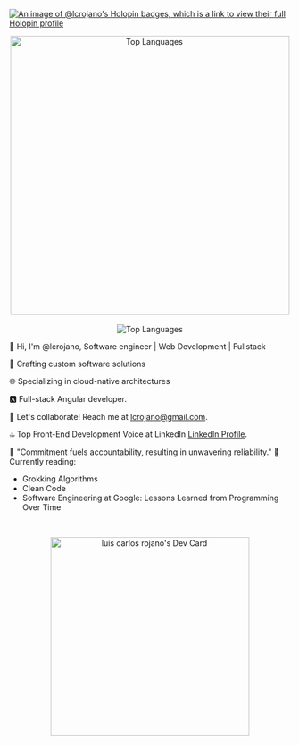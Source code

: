 
[![An image of @lcrojano's Holopin badges, which is a link to view their full Holopin profile](https://holopin.me/lcrojano)](https://holopin.io/@lcrojano)
<div  align="center">
  <img width="500" src="https://drive.google.com/u/2/uc?id=1UwMgwBaJWw8A256zOuIoUTGiNfuYhcki&export=download" alt="Top Languages">

</div>
<br>
  

<div align="center">
  <img  src="https://github-readme-stats.vercel.app/api/top-langs/?username=anuraghazra&layout=compact" alt="Top Languages">
</div>

👋 Hi, I'm @lcrojano, Software engineer |  Web Development | Fullstack 

🚀 Crafting custom software solutions

🌐 Specializing in cloud-native architectures

🅰️ Full-stack Angular developer.

🤝 Let's collaborate! Reach me at lcrojano@gmail.com.

🔝 Top Front-End Development Voice at LinkedIn [LinkedIn Profile](https://www.linkedin.com/in/lcrojano/overlay/top-voice-detail/?profileUrn=urn%3Ali%3Afsd_profile%3AACoAAASrm50B-0kLP9bKPWfIhRgYM7z6Rsl5X-w).

💬 "Commitment fuels accountability, resulting in unwavering reliability."
📖 Currently reading:
- Grokking Algorithms
- Clean Code
- Software Engineering at Google: Lessons Learned from Programming Over Time
 
 <br>    

 <div align="center"> 


   <a href="https://app.daily.dev/lcrojano"><img src="https://api.daily.dev/devcards/v2/M6CnhzFVJiNHFeaQjV882.png?type=default&r=7z0" width="356" alt="luis carlos rojano's Dev Card"/></a>
 

 </div>
